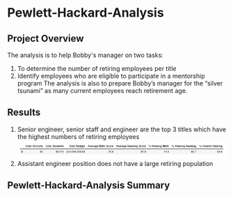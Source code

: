 # Pewlett-Hackard-Analysis

## Project Overview 
The analysis is to help Bobby's manager on two tasks:
1. To determine the number of retiring employees per title
2. Identify employees who are eligible to participate in a mentorship program
The analysis is also to prepare Bobby’s manager for the “silver tsunami” as many current employees reach retirement age.

## Results 

1. Senior engineer, senior staff and engineer are the top 3 titles which have the highest numbers of retiring employees 
![](https://github.com/esaer/School_District_Analysis/blob/main/District%20Summary.PNG)
2. Assistant engineer position does not have a large retiring population

## Pewlett-Hackard-Analysis Summary 

